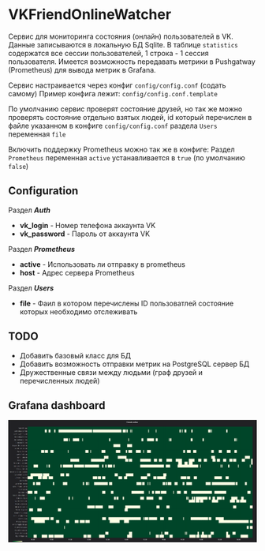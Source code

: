 # VKFriendOnlineWatcher

Сервис для мониторинга состояния (онлайн) пользователей в VK.
Данные записываются в локальную БД Sqlite. В таблице `statistics` содержатся все сессии пользователей, 1 строка - 1 сессия пользователя.
Имеется возможность передавать метрики в Pushgatway (Prometheus) для вывода метрик в Grafana.

Сервис настраивается через конфиг `config/config.conf` (содать самому)
Пример конфига лежит: `config/config.conf.template`

По умолчанию сервис проверят состояние друзей, но так же можно проверять состояние отдельно взятых людей, id который перечислен в файле указанном в конфиге `config/config.conf` раздела `Users` переменная `file`

Включить поддержку Prometheus можно так же в конфиге:
Раздел `Prometheus` переменная `active` устанавливается в `true` (по умолчанию `false`)

## Configuration
Раздел ***Auth***
- **vk_login** - Номер телефона аккаунта VK
- **vk_password** - Пароль от аккаунта VK

Раздел ***Prometheus***
- **active** - Использовать ли отправку в prometheus
- **host** - Адрес сервера Prometheus

Раздел ***Users***
- **file** - Фаил в котором перечислены ID пользоватлей состояние которых необходимо отслеживать

## TODO
- Добавить базовый класс для БД
- Добавить возможность отправки метрик на PostgreSQL сервер БД
- Дружественные связи между людьми (граф друзей и перечисленных людей)

## Grafana dashboard

![Grafana_dashboard](https://github.com/eSkry/VKFriendOnlineWatcher/blob/master/img/dashboard.png)

